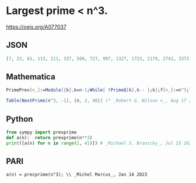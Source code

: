 # Largest prime < n^3\.
https://oeis.org/A077037
## JSON
```JSON
[7, 23, 61, 113, 211, 337, 509, 727, 997, 1327, 1723, 2179, 2741, 3373, 4093, 4909, 5827, 6857, 7993, 9257, 10639, 12163, 13807, 15619, 17573, 19681, 21943, 24379, 26993, 29789, 32749, 35933, 39301, 42863, 46649, 50651, 54869, 59281, 63997]
```
## Mathematica
```Mathematica
PrimePrev[n_]:=Module[{k},k=n-1;While[ !PrimeQ[k],k-- ];k];f[n_]:=n^3;lst={};Do[AppendTo[lst,PrimePrev[f[n]]],{n,5!}];lst (* _Vladimir Joseph Stephan Orlovsky_, Feb 25 2010 *)
```
```Mathematica
Table[NextPrime[n^3, -1], {n, 2, 40}] (* _Robert G. Wilson v_, Aug 17 2010 *)
```
## Python
```Python
from sympy import prevprime
def a(n):  return prevprime(n**3)
print([a(n) for n in range(2, 41)]) # _Michael S. Branicky_, Jul 23 2021
```
## PARI
```PARI
a(n) = precprime(n^3); \\ _Michel Marcus_, Jan 14 2023
```

